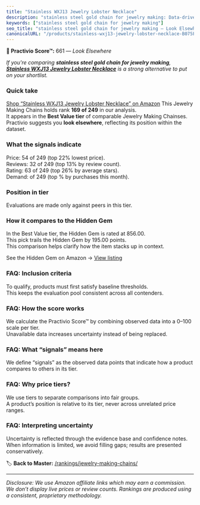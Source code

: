 ```yaml
---
title: "Stainless WXJ13 Jewelry Lobster Necklace"
description: "stainless steel gold chain for jewelry making: Data-driven ranking using the Practivio Score™. Positioned by quality, value, demand, findability, momentum."
keywords: ["stainless steel gold chain for jewelry making"]
seo_title: "stainless steel gold chain for jewelry making — Look Elsewhere (2025)"
canonicalURL: "/products/stainless-wxj13-jewelry-lobster-necklace-B075FLK6JF/"
---
```


**🚫 Practivio Score™:** 661 — _Look Elsewhere_


*If you're comparing **stainless steel gold chain for jewelry making**, **[Stainless WXJ13 Jewelry Lobster Necklace](https://www.amazon.com/dp/B075FLK6JF?tag=practivio-20)** is a strong alternative to put on your shortlist.*
### Quick take
[Shop “Stainless WXJ13 Jewelry Lobster Necklace” on Amazon](https://www.amazon.com/dp/B075FLK6JF?tag=practivio-20)
This Jewelry Making Chains holds rank **169 of 249** in our analysis.  
It appears in the **Best Value tier** of comparable Jewelry Making Chainses.  
Practivio suggests you **look elsewhere**, reflecting its position within the dataset.

### What the signals indicate
Price: 54 of 249 (top 22% lowest price).  
Reviews: 32 of 249 (top 13% by review count).  
Rating: 63 of 249 (top 26% by average stars).  
Demand:  of 249 (top % by purchases this month).

### Position in tier
Evaluations are made only against peers in this tier.

### How it compares to the Hidden Gem
In the Best Value tier, the Hidden Gem is rated at 856.00.  
This pick trails the Hidden Gem by 195.00 points.  
This comparison helps clarify how the item stacks up in context.  

See the Hidden Gem on Amazon → [View listing](https://www.amazon.com/dp/B07DMMBY85?tag=practivio-20)

### FAQ: Inclusion criteria
To qualify, products must first satisfy baseline thresholds.  
This keeps the evaluation pool consistent across all contenders.

### FAQ: How the score works
We calculate the Practivio Score™ by combining observed data into a 0–100 scale per tier.  
Unavailable data increases uncertainty instead of being replaced.

### FAQ: What “signals” means here
We define “signals” as the observed data points that indicate how a product compares to others in its tier.

### FAQ: Why price tiers?
We use tiers to separate comparisons into fair groups.  
A product’s position is relative to its tier, never across unrelated price ranges.

### FAQ: Interpreting uncertainty
Uncertainty is reflected through the evidence base and confidence notes.  
When information is limited, we avoid filling gaps; results are presented conservatively.


🏷️ **Back to Master:** [/rankings/jewelry-making-chains/](/rankings/jewelry-making-chains/)

---
_Disclosure: We use Amazon affiliate links which may earn a commission. We don’t display live prices or review counts. Rankings are produced using a consistent, proprietary methodology._
